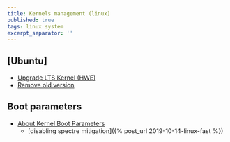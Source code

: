 ```yaml
---
title: Kernels management (linux)
published: true
tags: linux system
excerpt_separator: ''
---
```

## [Ubuntu]
- [Upgrade LTS Kernel (HWE)](https://itsfoss.com/ubuntu-hwe-kernel/)
- [Remove old version](https://askubuntu.com/questions/2793/how-do-i-remove-old-kernel-versions-to-clean-up-the-boot-menu/100953#100953)

## Boot parameters
- [About Kernel Boot Parameters](https://wiki.ubuntu.com/Kernel/KernelBootParameters)
	- [disabling spectre mitigation]({% post_url 2019-10-14-linux-fast %})